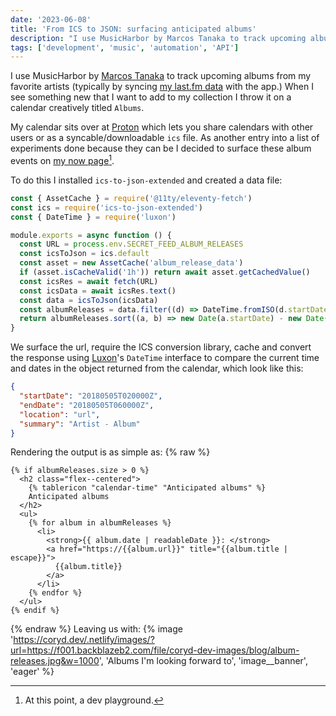 ```yaml
---
date: '2023-06-08'
title: 'From ICS to JSON: surfacing anticipated albums'
description: "I use MusicHarbor by Marcos Tanaka to track upcoming albums from my favorite artists (typically by syncing my last.fm data with the app.) When I see something new that I want to add to my collection I throw it on a calendar creatively titled Albums."
tags: ['development', 'music', 'automation', 'API']
---
```


I use MusicHarbor by [Marcos Tanaka](https://marcosatanaka.com) to track upcoming albums from my favorite artists (typically by syncing [my last.fm data](https://www.last.fm/user/cdme_) with the app.) When I see something new that I want to add to my collection I throw it on a calendar creatively titled `Albums`.<!-- excerpt -->

My calendar sits over at <a href="https://pr.tn/ref/X775YX40Z50G" onclick="va('event',{name:'Proton referral',data:{location:'Referrals'}})">Proton</a> which lets you share calendars with other users or as a syncable/downloadable `ics` file. As another entry into a list of experiments done because they can be I decided to surface these album events on [my now page](https://coryd.dev/now)[^1].

To do this I installed `ics-to-json-extended` and created a data file:

```javascript
const { AssetCache } = require('@11ty/eleventy-fetch')
const ics = require('ics-to-json-extended')
const { DateTime } = require('luxon')

module.exports = async function () {
  const URL = process.env.SECRET_FEED_ALBUM_RELEASES
  const icsToJson = ics.default
  const asset = new AssetCache('album_release_data')
  if (asset.isCacheValid('1h')) return await asset.getCachedValue()
  const icsRes = await fetch(URL)
  const icsData = await icsRes.text()
  const data = icsToJson(icsData)
  const albumReleases = data.filter((d) => DateTime.fromISO(d.startDate) > DateTime.now())
  return albumReleases.sort((a, b) => new Date(a.startDate) - new Date(b.startDate))
}
```

We surface the url, require the ICS conversion library, cache and convert the response using [Luxon](https://www.npmjs.com/package/luxon)'s `DateTime` interface to compare the current time and dates in the object returned from the calendar, which look like this:

```json
{
  "startDate": "20180505T020000Z",
  "endDate": "20180505T060000Z",
  "location": "url",
  "summary": "Artist - Album"
}
```

Rendering the output is as simple as:
{% raw %}

```liquid
{% if albumReleases.size > 0 %}
  <h2 class="flex--centered">
    {% tablericon "calendar-time" "Anticipated albums" %}
    Anticipated albums
  </h2>
  <ul>
    {% for album in albumReleases %}
      <li>
        <strong>{{ album.date | readableDate }}: </strong>
        <a href="https://{{album.url}}" title="{{album.title | escape}}">
          {{album.title}}
        </a>
      </li>
    {% endfor %}
  </ul>
{% endif %}
```

{% endraw %}
Leaving us with:
{% image 'https://coryd.dev/.netlify/images/?url=https://f001.backblazeb2.com/file/coryd-dev-images/blog/album-releases.jpg&w=1000', 'Albums I\'m looking forward to', 'image__banner', 'eager' %}

[^1]: At this point, a dev playground.
